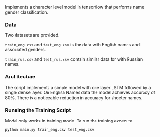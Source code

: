 Implements a character level model in tensorflow that performs name gender classification.

### Data

Two datasets are provided. 

`train_eng.csv` and `test_eng.csv` is the data with English names and associated genders.

`train_rus.csv` and `test_rus.csv` contain similar data for with Russian names.

### Architecture

The script implements a simple model with one layer LSTM followed by a single dense layer. On English Names data the model achieves accuracy of 80%. There is a noticeable reduction in accuracy for shoeter names.

### Running the Training Script

Model only works in training mode. To run the training excecute

```bash
python main.py train_eng.csv test_eng.csv
```

